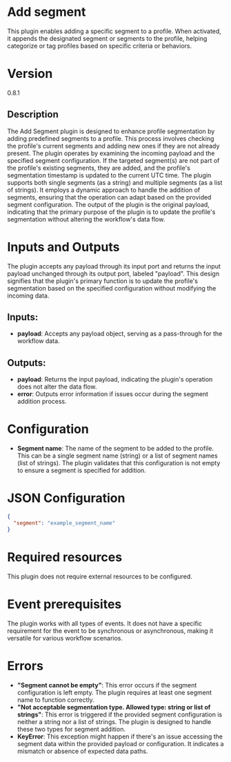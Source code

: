 # Add segment

This plugin enables adding a specific segment to a profile. When activated, it appends the designated segment or
segments to the profile, helping categorize or tag profiles based on specific criteria or behaviors.

# Version

0.8.1

## Description

The Add Segment plugin is designed to enhance profile segmentation by adding predefined segments to a profile. This
process involves checking the profile's current segments and adding new ones if they are not already present. The plugin
operates by examining the incoming payload and the specified segment configuration. If the targeted segment(s) are not
part of the profile's existing segments, they are added, and the profile's segmentation timestamp is updated to the
current UTC time. The plugin supports both single segments (as a string) and multiple segments (as a list of strings).
It employs a dynamic approach to handle the addition of segments, ensuring that the operation can adapt based on the
provided segment configuration. The output of the plugin is the original payload, indicating that the primary purpose of
the plugin is to update the profile's segmentation without altering the workflow's data flow.

# Inputs and Outputs

The plugin accepts any payload through its input port and returns the input payload unchanged through its output port,
labeled "payload". This design signifies that the plugin's primary function is to update the profile's segmentation
based on the specified configuration without modifying the incoming data.

## Inputs:

- **payload**: Accepts any payload object, serving as a pass-through for the workflow data.

## Outputs:

- **payload**: Returns the input payload, indicating the plugin's operation does not alter the data flow.
- **error**: Outputs error information if issues occur during the segment addition process.

# Configuration

- **Segment name**: The name of the segment to be added to the profile. This can be a single segment name (string) or a
  list of segment names (list of strings). The plugin validates that this configuration is not empty to ensure a segment
  is specified for addition.

# JSON Configuration

```json
{
  "segment": "example_segment_name"
}
```

# Required resources

This plugin does not require external resources to be configured.

# Event prerequisites

The plugin works with all types of events. It does not have a specific requirement for the event to be synchronous or
asynchronous, making it versatile for various workflow scenarios.

# Errors

- **"Segment cannot be empty"**: This error occurs if the segment configuration is left empty. The plugin requires at
  least one segment name to function correctly.
- **"Not acceptable segmentation type. Allowed type: string or list of strings"**: This error is triggered if the
  provided segment configuration is neither a string nor a list of strings. The plugin is designed to handle these two
  types for segment addition.
- **KeyError**: This exception might happen if there's an issue accessing the segment data within the provided payload
  or configuration. It indicates a mismatch or absence of expected data paths.